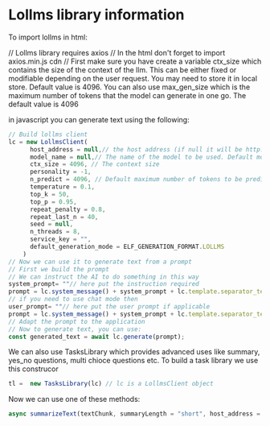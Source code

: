 # Lollms library information
To import lollms in html:
<script src="/lollms_js"></script>
// Lollms library requires axios
// In the html don't forget to import axios.min.js cdn
// <script src="https://cdn.jsdelivr.net/npm/axios/dist/axios.min.js"></script>
First make sure you have create a variable ctx_size which contains the size of the context of the llm.
This can be either fixed or modifiable depending on the user request. You may need to store it in local store. Default value is 4096.
You can also use max_gen_size which is the maximum number of tokens that the model can generate in one go. The default value is 4096

in javascript you can generate text using the following:

```javascript
// Build lollms client
lc = new LollmsClient(
      host_address = null,// the host address (if null it will be http://localhost:9600)
      model_name = null,// The name of the model to be used. Default model will be used if this is null
      ctx_size = 4096, // The context size
      personality = -1,
      n_predict = 4096, // Default maximum number of tokens to be predicted
      temperature = 0.1,
      top_k = 50,
      top_p = 0.95,
      repeat_penalty = 0.8,
      repeat_last_n = 40,
      seed = null,
      n_threads = 8,
      service_key = "",
      default_generation_mode = ELF_GENERATION_FORMAT.LOLLMS
    )
// Now we can use it to generate text from a prompt
// First we build the prompt
// We can instruct the AI to do something in this way
system_prompt= ""// here put the instruction required
prompt = lc.system_message() + system_prompt + lc.template.separator_template + lc.ai_message()
// if you need to use chat mode then
user_prompt= ""// here put the user prompt if applicable
prompt = lc.system_message() + system_prompt + lc.template.separator_template + lc.user_message() + user_prompt + lc.template.separator_template + lc.ai_message()
// Adapt the prompt to the application
// Now to generate text, you can use:
const generated_text = await lc.generate(prompt);
```
We can also use TasksLibrary which provides advanced uses like summary, yes_no questions, multi chioce questions etc.
To build a task library we use this construcor

```javascript
tl =  new TasksLibrary(lc) // lc is a LollmsClient object
``` 
Now we can use one of these methods:

```javascript
async summarizeText(textChunk, summaryLength = "short", host_address = null, model_name = null, temperature = 0.1, maxGenerationSize = 1000)// Don't use host_address as it will use the lc one, the same goes for model_name
```

